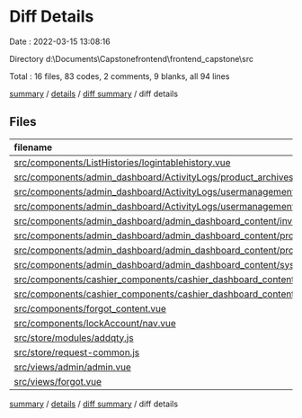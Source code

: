 # Diff Details

Date : 2022-03-15 13:08:16

Directory d:\Documents\Capstonefrontend\frontend_capstone\src

Total : 16 files,  83 codes, 2 comments, 9 blanks, all 94 lines

[summary](results.md) / [details](details.md) / [diff summary](diff.md) / diff details

## Files
| filename | language | code | comment | blank | total |
| :--- | :--- | ---: | ---: | ---: | ---: |
| [src/components/ListHistories/logintablehistory.vue](/src/components/ListHistories/logintablehistory.vue) | Vue | -2 | 0 | 0 | -2 |
| [src/components/admin_dashboard/ActivityLogs/product_archives/ProductArchives.vue](/src/components/admin_dashboard/ActivityLogs/product_archives/ProductArchives.vue) | Vue | -1 | 0 | 3 | 2 |
| [src/components/admin_dashboard/ActivityLogs/usermanagement_logs/usermanagementarchives.vue](/src/components/admin_dashboard/ActivityLogs/usermanagement_logs/usermanagementarchives.vue) | Vue | -2 | 0 | 0 | -2 |
| [src/components/admin_dashboard/ActivityLogs/usermanagement_logs/usermanagementlogs.vue](/src/components/admin_dashboard/ActivityLogs/usermanagement_logs/usermanagementlogs.vue) | Vue | -2 | 0 | 0 | -2 |
| [src/components/admin_dashboard/admin_dashboard_content/inventoryReports/inventoryReports.vue](/src/components/admin_dashboard/admin_dashboard_content/inventoryReports/inventoryReports.vue) | Vue | 1 | 0 | 5 | 6 |
| [src/components/admin_dashboard/admin_dashboard_content/product_activator/product_activator_final.vue](/src/components/admin_dashboard/admin_dashboard_content/product_activator/product_activator_final.vue) | Vue | -38 | 0 | 0 | -38 |
| [src/components/admin_dashboard/admin_dashboard_content/product_inventory/add_inventory.vue](/src/components/admin_dashboard/admin_dashboard_content/product_inventory/add_inventory.vue) | Vue | 0 | 2 | 0 | 2 |
| [src/components/admin_dashboard/admin_dashboard_content/system_histories/histories.vue](/src/components/admin_dashboard/admin_dashboard_content/system_histories/histories.vue) | Vue | 48 | 0 | 0 | 48 |
| [src/components/cashier_components/cashier_dashboard_content/cashier_index_content.vue](/src/components/cashier_components/cashier_dashboard_content/cashier_index_content.vue) | Vue | 92 | 0 | -3 | 89 |
| [src/components/cashier_components/cashier_dashboard_content/customer_order_list/customerTB.vue](/src/components/cashier_components/cashier_dashboard_content/customer_order_list/customerTB.vue) | Vue | 16 | 0 | 7 | 23 |
| [src/components/forgot_content.vue](/src/components/forgot_content.vue) | Vue | 5 | 0 | 0 | 5 |
| [src/components/lockAccount/nav.vue](/src/components/lockAccount/nav.vue) | Vue | 7 | 0 | 0 | 7 |
| [src/store/modules/addqty.js](/src/store/modules/addqty.js) | JavaScript | -10 | 0 | 0 | -10 |
| [src/store/request-common.js](/src/store/request-common.js) | JavaScript | 5 | 0 | 0 | 5 |
| [src/views/admin/admin.vue](/src/views/admin/admin.vue) | Vue | -37 | 0 | -3 | -40 |
| [src/views/forgot.vue](/src/views/forgot.vue) | Vue | 1 | 0 | 0 | 1 |

[summary](results.md) / [details](details.md) / [diff summary](diff.md) / diff details